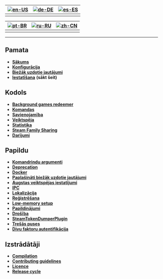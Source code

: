 | [![en-US](https://raw.githubusercontent.com/hjnilsson/country-flags/master/png100px/us.png)](https://github.com/JustArchiNET/ArchiSteamFarm/wiki/Home) | [![de-DE](https://raw.githubusercontent.com/hjnilsson/country-flags/master/png100px/de.png)](https://github.com/JustArchiNET/ArchiSteamFarm/wiki/Home-de-DE) | [![es-ES](https://raw.githubusercontent.com/hjnilsson/country-flags/master/png100px/es.png)](https://github.com/JustArchiNET/ArchiSteamFarm/wiki/Home-es-ES) |
| ------------------------------------------------------------------------------------------------------------------------------------------------------ | ------------------------------------------------------------------------------------------------------------------------------------------------------------ | ------------------------------------------------------------------------------------------------------------------------------------------------------------ |
|                                                                                                                                                        |                                                                                                                                                              |                                                                                                                                                              |

| [![pt-BR](https://raw.githubusercontent.com/hjnilsson/country-flags/master/png100px/br.png)](https://github.com/JustArchiNET/ArchiSteamFarm/wiki/Home-pt-BR) | [![ru-RU](https://raw.githubusercontent.com/hjnilsson/country-flags/master/png100px/ru.png)](https://github.com/JustArchiNET/ArchiSteamFarm/wiki/Home-ru-RU) | [![zh-CN](https://raw.githubusercontent.com/hjnilsson/country-flags/master/png100px/cn.png)](https://github.com/JustArchiNET/ArchiSteamFarm/wiki/Home-zh-CN) |
| ------------------------------------------------------------------------------------------------------------------------------------------------------------ | ------------------------------------------------------------------------------------------------------------------------------------------------------------ | ------------------------------------------------------------------------------------------------------------------------------------------------------------ |
|                                                                                                                                                              |                                                                                                                                                              |                                                                                                                                                              |

* * *

## Pamata

* **[Sākums](https://github.com/JustArchiNET/ArchiSteamFarm/wiki/Home)**
* **[Konfigurācija](https://github.com/JustArchiNET/ArchiSteamFarm/wiki/Configuration)**
* **[Biežāk uzdotie jautājumi](https://github.com/JustArchiNET/ArchiSteamFarm/wiki/FAQ)**
* **[Iestatīšana](https://github.com/JustArchiNET/ArchiSteamFarm/wiki/Setting-up)** **(sākt šeit)**

## Kodols

* **[Background games redeemer](https://github.com/JustArchiNET/ArchiSteamFarm/wiki/Background-games-redeemer)**
* **[Komandas](https://github.com/JustArchiNET/ArchiSteamFarm/wiki/Commands)**
* **[Savienojamība](https://github.com/JustArchiNET/ArchiSteamFarm/wiki/Compatibility)**
* **[Veiktspēja](https://github.com/JustArchiNET/ArchiSteamFarm/wiki/Performance)**
* **[Statistika](https://github.com/JustArchiNET/ArchiSteamFarm/wiki/Statistics)**
* **[Steam Family Sharing](https://github.com/JustArchiNET/ArchiSteamFarm/wiki/Steam-Family-Sharing)**
* **[Darījumi](https://github.com/JustArchiNET/ArchiSteamFarm/wiki/Trading)**

## Papildu

* **[Komandrindu argumenti](https://github.com/JustArchiNET/ArchiSteamFarm/wiki/Command-line-arguments)**
* **[Deprecation](https://github.com/JustArchiNET/ArchiSteamFarm/wiki/Deprecation)**
* **[Docker](https://github.com/JustArchiNET/ArchiSteamFarm/wiki/Docker)**
* **[Paplašināti biežāk uzdotie jautājumi](https://github.com/JustArchiNET/ArchiSteamFarm/wiki/Extended-FAQ)**
* **[Augstas veiktspējas iestatījumi](https://github.com/JustArchiNET/ArchiSteamFarm/wiki/High-performance-setup)**
* **[IPC](https://github.com/JustArchiNET/ArchiSteamFarm/wiki/IPC)**
* **[Lokalizācija](https://github.com/JustArchiNET/ArchiSteamFarm/wiki/Localization)**
* **[Reģistrēšana](https://github.com/JustArchiNET/ArchiSteamFarm/wiki/Logging)**
* **[Low-memory setup](https://github.com/JustArchiNET/ArchiSteamFarm/wiki/Low-memory-setup)**
* **[Papildinājumi](https://github.com/JustArchiNET/ArchiSteamFarm/wiki/Plugins)**
* **[Drošība](https://github.com/JustArchiNET/ArchiSteamFarm/wiki/Security)**
* **[SteamTokenDumperPlugin](https://github.com/JustArchiNET/ArchiSteamFarm/wiki/SteamTokenDumperPlugin)**
* **[Trešās puses](https://github.com/JustArchiNET/ArchiSteamFarm/wiki/Third-party)**
* **[Divu faktoru autentifikācija](https://github.com/JustArchiNET/ArchiSteamFarm/wiki/Two-factor-authentication)**

## Izstrādātāji

* **[Compilation](https://github.com/JustArchiNET/ArchiSteamFarm/wiki/Compilation)**
* **[Contributing guidelines](https://github.com/JustArchiNET/ArchiSteamFarm/blob/master/.github/CONTRIBUTING.md)**
* **[Licence](https://github.com/JustArchiNET/ArchiSteamFarm/wiki/License)**
* **[Release cycle](https://github.com/JustArchiNET/ArchiSteamFarm/wiki/Release-cycle)**